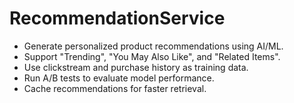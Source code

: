 # RecommendationService
- Generate personalized product recommendations using AI/ML.
- Support "Trending", "You May Also Like", and "Related Items".
- Use clickstream and purchase history as training data.
- Run A/B tests to evaluate model performance.
- Cache recommendations for faster retrieval.
